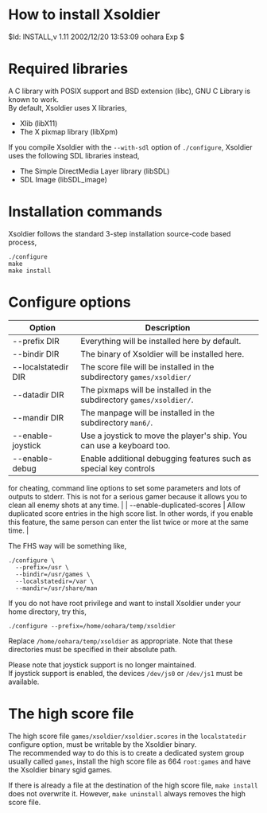 # How to install Xsoldier
$Id: INSTALL,v 1.11 2002/12/20 13:53:09 oohara Exp $

# Required libraries
A C library with POSIX support and BSD extension (libc), GNU C Library
is known to work.  
By default, Xsoldier uses X libraries,

  - Xlib (libX11)
  - The X pixmap library (libXpm)

If you compile Xsoldier with the `--with-sdl` option of `./configure`,
Xsoldier uses the following SDL libraries instead,

  - The Simple DirectMedia Layer library (libSDL)
  - SDL Image (libSDL_image)

# Installation commands
Xsoldier follows the standard 3-step installation source-code based process,

    ./configure
    make
    make install

# Configure options

| Option              | Description                                                            |
|---------------------|------------------------------------------------------------------------|
| --prefix DIR        | Everything will be installed here by default.                          |
| --bindir DIR        | The binary of Xsoldier will be installed here.                         |
| --localstatedir DIR | The score file will be installed in the subdirectory `games/xsoldier/` |
| --datadir DIR       | The pixmaps will be installed in the subdirectory `games/xsoldier/`.   |
| --mandir DIR        | The manpage will be installed in the subdirectory `man6/`.             |
| --enable-joystick   | Use a joystick to move the player's ship.  You can use a keyboard too. |
| --enable-debug      | Enable additional debugging features such as special key controls
for cheating, command line options to set some parameters and
lots of outputs to stderr.  This is not for a serious gamer because
it allows you to clean all enemy shots at any time. |
| --enable-duplicated-scores | Allow duplicated score entries in the high score list.  In other words,
if you enable this feature, the same person can enter the list twice
or more at the same time. |

The FHS way will be something like,

    ./configure \
      --prefix=/usr \
      --bindir=/usr/games \
      --localstatedir=/var \
      --mandir=/usr/share/man

If you do not have root privilege and want to install Xsoldier under
your home directory, try this,

    ./configure --prefix=/home/oohara/temp/xsoldier

Replace `/home/oohara/temp/xsoldier` as appropriate.  Note that
these directories must be specified in their absolute path.

Please note that joystick support is no longer maintained.  
If joystick support is enabled, the devices `/dev/js0` or
`/dev/js1` must be available.


# The high score file
The high score file `games/xsoldier/xsoldier.scores` in the
`localstatedir` configure option, must be writable by the Xsoldier binary.  
The recommended way to do this is to create a dedicated system group
usually called `games`, install the high score file as 664
`root:games` and have the Xsoldier binary sgid games.

If there is already a file at the destination of the high score file,
`make install` does not overwrite it. However, `make uninstall` always
removes the high score file.
